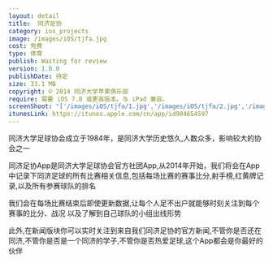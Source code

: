 ```yaml
---
layout: detail
title:  同济足协
category: ios_projects
image: /images/iOS/tjfa.jpg
cost: 免费
type: 体育
publish: Waiting for review
version: 1.0.0
publishDate: 待定
size: 33.1 MB
copyright: © 2014 同济大学苹果俱乐部
require: 需要 iOS 7.0 或更高版本。与 iPad 兼容。
screenShoot: "['/images/iOS/tjfa/1.jpg','/images/iOS/tjfa/2.jpg','/images/iOS/tjfa/3.jpg','/images/iOS/tjfa/4.jpg']"
itunesLink: https://itunes.apple.com/cn/app/id904654597
---
```


<div>
	<p>同济大学足球协会成立于1984年，是同济大学历史悠久,人数众多，影响较大的协会之一</p>
	<p> 同济足协App是同济大学足球协会官方社团App,从2014年开始，我们将会在App中记录下同济足球的所有比赛相关信息,包括每场比赛的赛事比分,射手榜,红黄牌记录,以及所有参赛球队的排名</p>
	<p>我们会在每场比赛结束后即使更新数据,让每个人足不出户就能够时刻关注到每个赛事的比分、战况 以及了解到自己球队的小组出线形势</p>
	<p>此外,在新闻版块你可以实时关注到来自我们同济足协的官方新闻,不管你是否还在同济,不管你是否是一个同济的学子,不管你是否热爱足球,这个App都会是你最好的伙伴</p>
</div>

